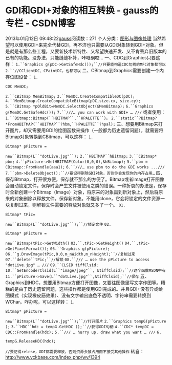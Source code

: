 # GDI和GDI+对象的相互转换 - gauss的专栏 - CSDN博客
2013年01月12日 09:48:22[gauss](https://me.csdn.net/mathlmx)阅读数：271
个人分类：[图形与图像处理](https://blog.csdn.net/mathlmx/article/category/605907)
当然希望可以使用GDI+来完全代替GDI，再不济也只需要从GDI对象转到GDI+对象。但是就是有那么些工程，又要新技术新特性、又希望快速开发、又不肯丢弃旧版本的已有的功能。没办法，只能缝缝补补，咔哐碙啌...
一、CDC到Graphics只要这样：
`1.``Graphics g(pDC->GetSafeHdc());``//只要能构造CDC句柄的MFC对象都可以`
`2.``//CClientDC、CPaintDC，也都可以`
二、CBitmap到Graphics需要创建一个内存位图设备：
`1.`
```
CDC MemDC;
```
`2.``CBitmap MemBitmap;`
`3.``MemDC.CreateCompatibleDC(pDC);`
`4.``MemBitmap.CreateCompatibleBitmap(pDC,size.cx, size.cy);`
`5.``CBitmap *pOldBit=MemDC.SelectObject(&MemBitmap);`
`6.``Graphics g(MemDC.GetSafeHdc());`
`7.``///… you can work with GDI+ … ///`
或者使用：
`1.``Bitmap::Bitmap(``HBITMAP``,``HPALETTE``)。`
`2.``static``?Bitmap?*FromHBITMAP(``HBITMAP``?hbm,``HPALETTE``?hpal);`
三、想要用Bitmap来打开图片，却又需要用GDI的绘图函数来操作（一般都为历史遗留问题），就需要将Bitmap对象转换到CBitmap，可以这样：
`1.`
```
Bitmap* pPicture =
```
`new``Bitmap(L``"dotLive.jpg"``);`
`2.``HBITMAP``hBitmap;`
`3.``CBitmap* pbm;`
`4.``pPicture->GetHBITMAP(Color(0,0,0),&hBitmap);`
`5.``pbm = CBitmap::FromHandle(aaa1);`
`6.``///… use pbm to do the GDI works ...///`
`7.``pbm->DeleteObject();``//要记得删除GDI对象，否则你会发现你的内存占用…`
四、保存Bitmap，打开很方便，保存就不那么的方便了。Bitmap或者Image打开图像会自动锁定文件，保存时会产生文件被使用之类的错误。一种折衷的办法是，保存时全新创建一个Bitmap（Image）对象，将原来的对象画到新对象上，然后将原来的对象删除以释放文件。保存新对象。不能用clone，它会将锁定的文件资源一块复制过来，则解锁文件需要的释放对象就又多了一个。
`01.`
```
Bitmap* tPic=
```
`new``Bitmap(L``"dotLive.jpg"``);``//锁定文件`
`02.`
```
Bitmap* pPicture =
```
`new``Bitmap(tPic->GetWidth()`
`03.``,tPic->GetHeight()`
`04.``,tPic->GetPixelFormat());`
`05.``Graphics g(pPicture);`
`06.``g.DrawImage(tPic,0,0,m_nWidth,m_nHeight);``//复制过来`
`07.``delete``tPic;``//解锁`
`08.``/// … use the pPicture to access "dotLive.jpg" … ///`
`09.``CLSID tiffClsid;`
`10.``GetEncoderClsid(L``"image/jpeg"``, &tiffClsid);``//这个函数MSDN中有`
`11.``pPicture->Save(L``"dotLive.jpg"``,&tiffClsid);``//保存`
五、Graphics到HDC，想要用Bitmap方便打开图像，又要往图像里写文字作图等。糟糕的是由于历史遗留问题，这些操作都是使用GDI完成的。并且GDI+没有异或绘图模式（实现橡皮筋效果）、没有文字输出底色不透明、字符串需要转换到WChar。咋办呢，可以这样转：
`1.`
```
Bitmap* pPicture =
```
`new``Bitmap(L``"dotLive.jpg"``);``//打开图片`
`2.``Graphics tempG(pPicture );`
`3.``HDC``hdc = tempG.GetHDC ();``//获得GDI句柄`
`4.``CDC* tempDC = CDC::FromHandle(hdc);`
`5.``/// … hurry up, draw what you want … ///`
`6.`
```
tempG.ReleaseHDC(hdc);
```
`//要记得relese，GDI都需要释放，否则资源会被占用而不接受其他操作`
转自：http://www.vckbase.com/index.php/wv/1394
